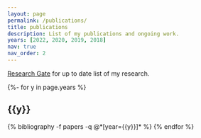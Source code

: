 ```yaml
---
layout: page
permalink: /publications/
title: publications
description: List of my publications and ongoing work.
years: [2022, 2020, 2019, 2018]
nav: true
nav_order: 2
---
```

[Research Gate](https://www.researchgate.net/profile/Siril-Dukkipati/research) for up to date list of my research.
<!-- _pages/publications.md -->
<div class="publications">

{%- for y in page.years %}
  <h2 class="year">{{y}}</h2>
  {% bibliography -f papers -q @*[year={{y}}]* %}
{% endfor %}

</div>
